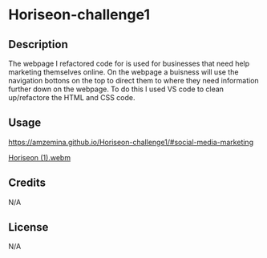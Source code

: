 # Horiseon-challenge1

## Description
The webpage I refactored code for is used for businesses that need help marketing themselves online. On the webpage a buisness will use the navigation bottons on the top to direct them to where they need information further down on the webpage.
To do this I used VS code to clean up/refactore the HTML and CSS code. 


## Usage
https://amzemina.github.io/Horiseon-challenge1/#social-media-marketing

[Horiseon (1).webm](https://github.com/Amzemina/Horiseon-challenge1/assets/128834562/cefa4044-f67b-45e8-b499-1eeaf17d32bf)

## Credits

N/A

## License

N/A
